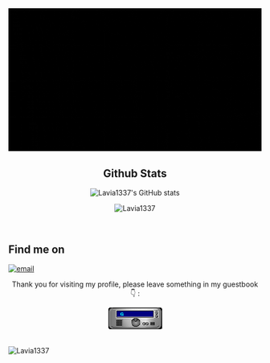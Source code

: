 <div align="center">
  <img src="https://github.com/Lavia1337/Lavia1337/blob/main/welcome.gif" alt="Welcome">

  ## Github Stats
  ![Lavia1337's GitHub stats](https://github-readme-stats.vercel.app/api?username=Lavia1337&show_icons=true&theme=dark)

  <p><img src="https://github-readme-stats.vercel.app/api/top-langs?username=Lavia1337&show_icons=true&locale=en&layout=compact&theme=dark" alt="Lavia1337" /></p>

  <br>
</div>

## Find me on
<p>
  <a href="mailto:laviasusanto@gmail.com"><img src="https://img.icons8.com/color/96/000000/gmail.png" alt="email"/></a>

<br>
<div align="center">
<p>Thank you for visiting my profile, please leave something in my guestbook 👇 :</p>
 <a href="https://github.com/Lavia1337/Lavia1337/issues/3#issuecomment-new"><img src="https://github.com/Lavia1337/Lavia1337/blob/main/GUEST_BOOK_GIF.gif" alt="Guest book"></a>
</div>

<br>
<p align="left"> <img src="https://komarev.com/ghpvc/?username=Lavia1337&label=Profile%20views&color=0e75b6&style=flat" alt="Lavia1337" /> </p>
